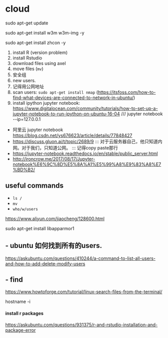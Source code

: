 # cloud

sudo apt-get update

sudo apt-get install w3m w3m-img -y

sudo apt-get install zhcon -y 


1. install R (version problem)
2. install Rstudio
3. download files using axel
4. move files (`mv`)
5. 安全组
6. new users.
7. 记得用公网地址
8. scan users: `sudo apt-get install nmap` (https://itsfoss.com/how-to-find-what-devices-are-connected-to-network-in-ubuntu/)
9. install ipython jupyter notebook: https://www.digitalocean.com/community/tutorials/how-to-set-up-a-jupyter-notebook-to-run-ipython-on-ubuntu-16-04    ///  jupyter notebook --ip=127.0.0.1
  - 阿里云 jupyter notebook https://blog.csdn.net/ys676623/article/details/77848427
  - https://discuss.gluon.ai/t/topic/2689/9   ::: 对于云服务器自己，他只知道内网。对于我们，只知道公网。 ::: 记得copy paste那行
  - https://jupyter-notebook.readthedocs.io/en/stable/public_server.html
  - http://ironcrow.me/2017/08/17/Jupyter-notebook%E6%9C%8D%E5%8A%A1%E5%99%A8%E9%83%A8%E7%BD%B2/

## useful commands
- `ls /`
- `mv`
- `who/w/users`

https://www.aliyun.com/jiaocheng/128600.html

sudo apt-get install libapparmor1


## - ubuntu 如何找到所有的users.
https://askubuntu.com/questions/410244/a-command-to-list-all-users-and-how-to-add-delete-modify-users

## - find 
https://www.howtoforge.com/tutorial/linux-search-files-from-the-terminal/

hostname -i

#### install r packages
https://askubuntu.com/questions/931375/r-and-rstudio-installation-and-package-error
